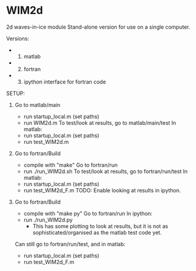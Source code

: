WIM2d
=====

2d waves-in-ice module
Stand-alone version for use on a single computer.

Versions:
- 1. matlab
- 2. fortran
- 3. ipython interface for fortran code

SETUP:
1. Go to matlab/main
   * run startup_local.m (set paths)
   * run WIM2d.m
   To test/look at results, go to matlab/main/test
   In matlab:
   * run startup_local.m (set paths)
   * run test_WIM2d.m

2. Go to fortran/Build
   * compile with "make"
   Go to fortran/run
   * run ./run_WIM2d.sh
   To test/look at results, go to fortran/run/test
   In matlab:
   * run startup_local.m (set paths)
   * run test_WIM2d_F.m
   TODO:
   Enable looking at results in ipython.

3. Go to fortran/Build
   * compile with "make py"
   Go to fortran/run
   In ipython:
   * run ./run_WIM2d.py
     - This has some plotting to look at results,
       but it is not as sophisticated/organised
       as the matlab test code yet.

   Can still go to fortran/run/test, and
   in matlab:
   * run startup_local.m (set paths)
   * run test_WIM2d_F.m
